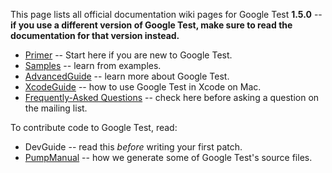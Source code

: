 This page lists all official documentation wiki pages for Google Test **1.5.0** -- **if you use a different version of Google Test, make sure to read the documentation for that version instead.**

  * [Primer](V1_5_Primer.md) -- Start here if you are new to Google Test.
  * [Samples](Samples.md) -- learn from examples.
  * [AdvancedGuide](V1_5_AdvancedGuide.md) -- learn more about Google Test.
  * [XcodeGuide](V1_5_XcodeGuide.md) -- how to use Google Test in Xcode on Mac.
  * [Frequently-Asked Questions](V1_5_FAQ.md) -- check here before asking a question on the mailing list.

To contribute code to Google Test, read:

  * DevGuide -- read this _before_ writing your first patch.
  * [PumpManual](V1_5_PumpManual.md) -- how we generate some of Google Test's source files.